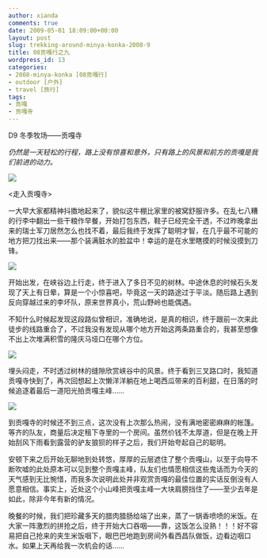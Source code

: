 ```yaml
---
author: xianda
comments: true
date: 2009-05-01 18:09:00+00:00
layout: post
slug: trekking-around-minya-konka-2008-9
title: 08贡嘎行之九
wordpress_id: 13
categories:
- 2008-minya-konka [08贡嘎行]
- outdoor [户外]
- travel [旅行]
tags:
- 贡嘎
- 贡嘎寺
---
```


D9 冬季牧场——贡嘎寺

_仍然是一天轻松的行程，路上没有惊喜和意外，只有路上的风景和前方的贡嘎是我们前进的动力。_

![](http://fwve8w.blu.livefilestore.com/y1pSDasXyx5JHJZ101U0d-eSCCnBDiSmF8c4vlPXubeBudxmr0haoln2lH7ZaEhEls5eqyfCKFU4v7I_P7qIbeANA/DSC_1610.jpg)

<走入贡嘎寺>

一大早大家都精神抖擞地起来了，貌似这牛棚比家里的被窝舒服许多。在乱七八糟的行李中翻出一些干粮作早餐，开始打包东西，鞋子已经完全干透，不过昨晚拿出来的瑞士军刀居然怎么也找不着，最后我终于发挥了聪明才智，在几乎最不可能的地方把刀找出来——那个装满脏水的脸盆中！幸运的是在水里瞎摸的时候没摸到刀锋。

![](http://fwve8w.blu.livefilestore.com/y1pO4LIVJZlEsr-t73NFFnO5l2ndC1mUI6TrBewaOsj5-n1sBv72xofSL62jkiIvYBPemDz2gHbBYcW5ycQv6SnqA/DSC_1600-2009.05.01.1647.01.jpg)

开始出发，在峡谷边上行走，终于进入了多日不见的树林。中途休息的时候石头发现了天上有日晕，算是一个小惊喜吧，毕竟这一天的路途过于平淡。随后路上遇到反向穿越过来的李坏队，原来世界真小，荒山野岭也能偶遇。

不知什么时候起发现这段路似曾相识，准确地说，是真的相识，终于跟前一次来此徒步的线路重合了，不过我没有发现从哪个地方开始这两条路重合的，我甚至想像不出上次堆满积雪的隆庆马垭口在哪个方位。

 <!-- more -->

![](http://fwve8w.blu.livefilestore.com/y1pFaiaAdQdhMODjsFVuHIY8pSfN0CmkxNAB_WnfHNiaTXkw0YqDTIx3MXxjlaovWfGrGEPo4dBt4xe70yYCE6mEA/DSC_1636.jpg)

埋头闷走，不时透过树林的缝隙欣赏峡谷中的风景。终于看到三叉路口时，我知道贡嘎寺快到了，再次回想起上次懒洋洋躺在地上喝西瓜带来的百利甜，在日落的时候追逐着最后一道阳光拍贡嘎主峰……

![](http://fwve8w.blu.livefilestore.com/y1psEOsbSD_dUqT4WOiQqbOGf-wTcpM6e98QsQrCGYwlv9FJJqUHzhCPwGZ04lf-b5FjIiYYOkXe8UP_wz8ZE1Fnw/DSC_1639-2009.05.01.1647.43.jpg)

到贡嘎寺的时候还不到三点，这次没有上次那么热闹，没有满地密密麻麻的帐篷。等齐的队友，商量后决定租下寺里的一个房间。虽然价钱不太厚道，但是在晚上开始刮风下雨看到露营的驴友狼狈的样子之后，我们开始夸起自己的聪明。

安顿下来之后开始无聊地到处转悠，厚厚的云层遮住了整个贡嘎山，以至于向导不断吹嘘的此处原本可以见到整个贡嘎主峰，队友们也情愿相信这些鬼话而为今天的天气感到无比惋惜，而我多次说明此处并非观赏贡嘎的最佳位置的实话反倒没有人愿意相信。事实上，近处这个小山峰把贡嘎主峰一大块肩膀挡住了——至少去年是如此，除非今年有新的情况。

晚餐的时候，我们把珍藏多天的腊肉腊肠给端了出来，蒸了一锅香喷喷的米饭。在大家一阵激烈的拼抢之后，终于开始大口吞咽——靠，这饭怎么没熟！！！好不容易把自己抢来的夹生米饭咽下，眼巴巴地跑到房间外看西昌队做饭，边看边咽口水。如果上天再给我一次机会的话……
